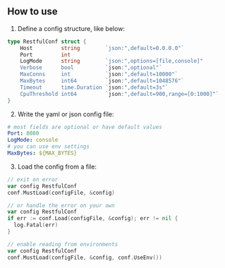 ## How to use

1. Define a config structure, like below:

```go
type RestfulConf struct {
	Host         string        `json:",default=0.0.0.0"`
	Port         int
	LogMode      string        `json:",options=[file,console]"
	Verbose      bool          `json:",optional"`
	MaxConns     int           `json:",default=10000"`
	MaxBytes     int64         `json:",default=1048576"`
	Timeout      time.Duration `json:",default=3s"`
	CpuThreshold int64         `json:",default=900,range=[0:1000]"`
}
```

2. Write the yaml or json config file:

```yaml
# most fields are optional or have default values
Port: 8080
LogMode: console
# you can use env settings
MaxBytes: ${MAX_BYTES}
```

3. Load the config from a file:

```go
// exit on error
var config RestfulConf
conf.MustLoad(configFile, &config)

// or handle the error on your own
var config RestfulConf
if err := conf.Load(configFile, &config); err != nil {
  log.Fatal(err)
}

// enable reading from environments
var config RestfulConf
conf.MustLoad(configFile, &config, conf.UseEnv())
```


